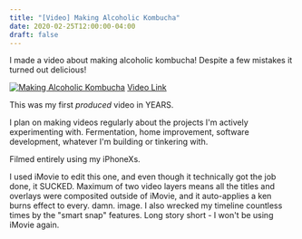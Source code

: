 ```yaml
---
title: "[Video] Making Alcoholic Kombucha"
date: 2020-02-25T12:00:00-04:00
draft: false
---
```


I made a video about making alcoholic kombucha! Despite a few mistakes it turned out delicious!

[![Making Alcoholic Kombucha](http://img.youtube.com/vi/FH4yY4-vsFc/0.jpg)](http://www.youtube.com/watch?v=FH4yY4-vsFc)
[Video Link](http://www.youtube.com/watch?v=FH4yY4-vsFc)

This was my first _produced_ video in YEARS.

I plan on making videos regularly about the projects I'm actively experimenting with. Fermentation, home improvement, software development, whatever I'm building or tinkering with.

Filmed entirely using my iPhoneXs.

I used iMovie to edit this one, and even though it technically got the job done, it SUCKED. Maximum of two video layers means all the titles and overlays were composited outside of iMovie, and it auto-applies a ken burns effect to every. damn. image. I also wrecked my timeline countless times by the "smart snap" features. Long story short - I won't be using iMovie again.
